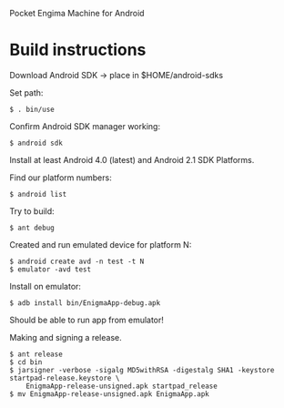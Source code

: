 Pocket Engima Machine for Android

# Build instructions

Download Android SDK -> place in $HOME/android-sdks

Set path:

    $ . bin/use

Confirm Android SDK manager working:

    $ android sdk

Install at least Android 4.0 (latest) and Android 2.1 SDK Platforms.

Find our platform numbers:

    $ android list

Try to build:

    $ ant debug

Created and run emulated device for platform N:

    $ android create avd -n test -t N
    $ emulator -avd test

Install on emulator:

    $ adb install bin/EnigmaApp-debug.apk

Should be able to run app from emulator!

Making and signing a release.

    $ ant release
    $ cd bin
    $ jarsigner -verbose -sigalg MD5withRSA -digestalg SHA1 -keystore startpad-release.keystore \
        EnigmaApp-release-unsigned.apk startpad_release
    $ mv EnigmaApp-release-unsigned.apk EnigmaApp.apk
